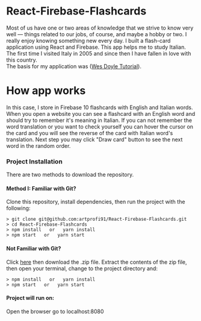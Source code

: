 # React-Firebase-Flashcards
Most of us have one or two areas of knowledge that we strive to know very well — things related to our jobs, of course, and maybe a hobby or two. I really enjoy knowing something new every day. I built a flash-card application using React and Firebase. This app helps me to study Italian. The first time I visited Italy in 2005 and since then I have fallen in love with this country. 
<br>
The basis for my application was ([Wes Doyle Tutorial](https://www.youtube.com/watch?v=pKCAtlsn1Eo&t=2432s)).

# How app works
In this case, I store in Firebase 10 flashcards with English and Italian words. When you open a website you can see a flashcard with an English word and should try to remember it's meaning in Italian. 
If you can not remember the word translation or you want to check yourself you can hover the cursor on the card and you will see the reverse of the card with Italian word's translation.
Next step you may click "Draw card" button to see the next word in the random order.

### Project Installation
There are two methods to download the repository.

#### Method I: Familiar with Git?
Clone this repository, install dependencies, then run the project with the following:

```
> git clone git@github.com:artprofi91/React-Firebase-Flashcards.git
> cd React-Firebase-Flashcards
> npm install   or   yarn install
> npm start   or   yarn start
```

#### Not Familiar with Git?
Click [here](https://github.com/artprofi91/React-Firebase-Flashcards) then download the .zip file. Extract the contents of the zip file, then open your terminal, change to the project directory and:

```
> npm install   or   yarn install
> npm start   or   yarn start
```

#### Project will run on:
Open the browser go to localhost:8080
